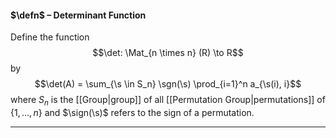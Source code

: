 #### $\defn$ – Determinant Function
Define the function $$\det: \Mat_{n \times n} (R) \to R$$ by $$\det(A) = \sum_{\s \in S_n} \sgn(\s) \prod_{i=1}^n a_{\s(i), i}$$where $S_n$ is the [[Group|group]] of all [[Permutation Group|permutations]] of $\{1, \dots, n\}$ and $\sign(\s)$ refers to the sign of a permutation. 
***